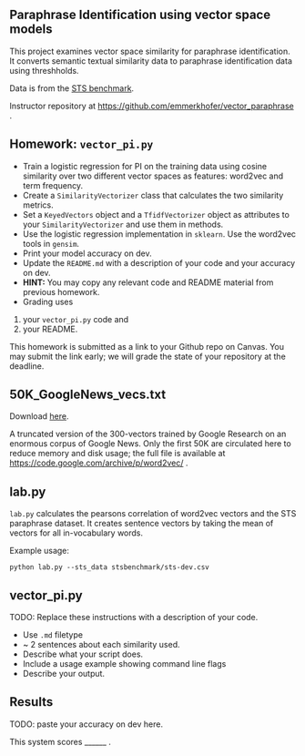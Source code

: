 Paraphrase Identification using vector space models
---------------------------------------------------

This project examines vector space similarity for paraphrase identification.
It converts semantic textual similarity data to paraphrase identification data using threshholds.

Data is from the [STS benchmark](http://ixa2.si.ehu.es/stswiki/index.php/STSbenchmark).

Instructor repository at <https://github.com/emmerkhofer/vector_paraphrase> . 

## Homework: `vector_pi.py`

* Train a logistic regression for PI on the training data using cosine similarity over
 two different vector spaces as features: word2vec and term frequency.
* Create a `SimilarityVectorizer` class that calculates the two similarity metrics.
* Set a `KeyedVectors` object and a `TfidfVectorizer` object as attributes to your `SimilarityVectorizer`
and use them in methods.
* Use the logistic regression implementation in `sklearn`. Use the word2vec tools in `gensim`.
* Print your model accuracy on dev.
* Update the `README.md` with a description of your code and your accuracy on dev.
* **HINT:** You may copy any relevant code and README material from previous homework.
* Grading uses 
1) your `vector_pi.py` code and 
2) your README.

This homework is submitted as a link to your Github repo on Canvas. You may submit the link early; 
we will grade the state of your repository at the deadline.


## 50K_GoogleNews_vecs.txt

Download [here](https://drive.google.com/file/d/1VKz_8FFTQebHIL-Ok_Qo63rwhR6dbu4G/view?usp=sharing).

A truncated version of the 300-vectors trained by Google Research on an enormous corpus of Google News.
Only the first 50K are circulated here to reduce memory and disk usage; 
the full file is available at <https://code.google.com/archive/p/word2vec/> .

## lab.py

`lab.py` calculates the pearsons correlation of word2vec vectors and the STS paraphrase dataset.
It creates sentence vectors by taking the mean of vectors for all in-vocabulary words.

Example usage:

`python lab.py --sts_data stsbenchmark/sts-dev.csv`

## vector_pi.py

TODO: Replace these instructions with a description of your code.
* Use `.md` filetype
* ~ 2 sentences about each similarity used.
* Describe what your script does.
* Include a usage example showing command line flags
* Describe your output.

## Results

TODO: paste your accuracy on dev here.

This system scores ______ . 
